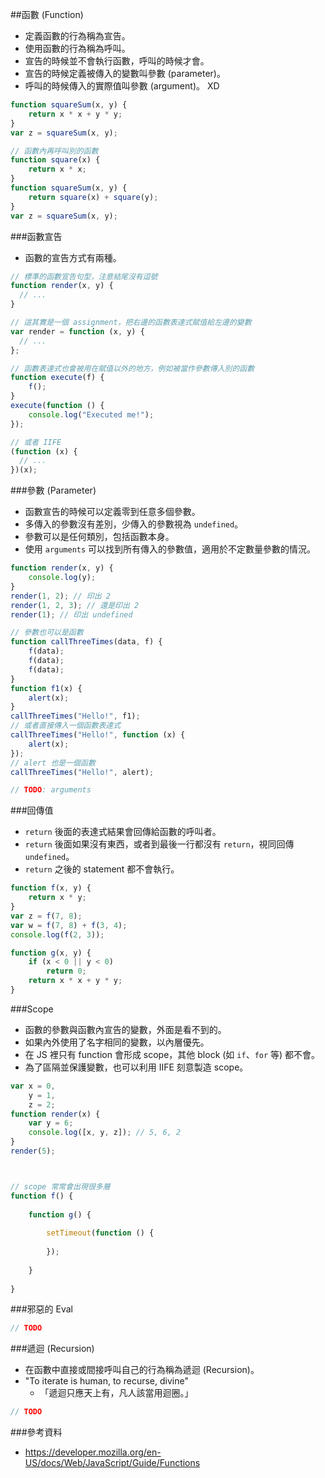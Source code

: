 ##函數 (Function)

* 定義函數的行為稱為宣告。
* 使用函數的行為稱為呼叫。
* 宣告的時候並不會執行函數，呼叫的時候才會。
* 宣告的時候定義被傳入的變數叫參數 (parameter)。
* 呼叫的時候傳入的實際值叫參數 (argument)。 XD

```js
function squareSum(x, y) {
	return x * x + y * y;
}
var z = squareSum(x, y);

// 函數內再呼叫別的函數
function square(x) {
	return x * x;
}
function squareSum(x, y) {
	return square(x) + square(y);
}
var z = squareSum(x, y);
```

###函數宣告

* 函數的宣告方式有兩種。

```js
// 標準的函數宣告句型，注意結尾沒有逗號
function render(x, y) {
  // ...
}

// 這其實是一個 assignment，把右邊的函數表達式賦值給左邊的變數
var render = function (x, y) {
  // ...
};

// 函數表達式也會被用在賦值以外的地方，例如被當作參數傳入別的函數
function execute(f) {
	f();
}
execute(function () {
	console.log("Executed me!");
});

// 或者 IIFE
(function (x) {
  // ...
})(x);
```

###參數 (Parameter)

* 函數宣告的時候可以定義零到任意多個參數。
* 多傳入的參數沒有差別，少傳入的參數視為 `undefined`。
* 參數可以是任何類別，包括函數本身。
* 使用 `arguments` 可以找到所有傳入的參數值，適用於不定數量參數的情況。

```js
function render(x, y) {
	console.log(y);
}
render(1, 2); // 印出 2
render(1, 2, 3); // 還是印出 2
render(1); // 印出 undefined

// 參數也可以是函數
function callThreeTimes(data, f) {
	f(data);
	f(data);
	f(data);
}
function f1(x) {
	alert(x);
}
callThreeTimes("Hello!", f1);
// 或者直接傳入一個函數表達式
callThreeTimes("Hello!", function (x) {
	alert(x);
});
// alert 也是一個函數
callThreeTimes("Hello!", alert);

// TODO: arguments
```

###回傳值

* `return` 後面的表達式結果會回傳給函數的呼叫者。
* `return` 後面如果沒有東西，或者到最後一行都沒有 `return`，視同回傳 `undefined`。
* `return` 之後的 statement 都不會執行。

```js
function f(x, y) {
	return x * y;
}
var z = f(7, 8);
var w = f(7, 8) + f(3, 4);
console.log(f(2, 3));

function g(x, y) {
	if (x < 0 || y < 0)
		return 0;
	return x * x + y * y;
}
```

###Scope

* 函數的參數與函數內宣告的變數，外面是看不到的。
* 如果內外使用了名字相同的變數，以內層優先。
* 在 JS 裡只有 function 會形成 scope，其他 block (如 `if`、`for` 等) 都不會。
* 為了區隔並保護變數，也可以利用 IIFE 刻意製造 scope。

```js
var x = 0,
	y = 1,
	z = 2;
function render(x) {
	var y = 6;
	console.log([x, y, z]); // 5, 6, 2
}
render(5);



// scope 常常會出現很多層
function f() {
	
	function g() {
		
		setTimeout(function () {
			
		});
		
	}
	
}
```

###邪惡的 Eval

```js
// TODO
```

###遞迴 (Recursion)

* 在函數中直接或間接呼叫自己的行為稱為遞迴 (Recursion)。
* "To iterate is human, to recurse, divine" 
	* 「遞迴只應天上有，凡人該當用迴圈。」

```js
// TODO
```



###參考資料

* https://developer.mozilla.org/en-US/docs/Web/JavaScript/Guide/Functions

